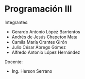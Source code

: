 # Programación III


Integrantes:

* Gerardo Antonio López Barrientos
* Andrés de Jesús Chapeton Mata
* Camila María Orantes Girón
* Julio César Ábrego Gómez
* Alfredo Antonio López Hernández 

Docente:
* Ing. Herson Serrano 

